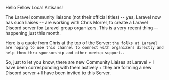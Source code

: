 Hello Fellow Local Artisans!

The Laravel community liaisons (not their official titles) -- yes, Laravel now has such liaises -- are working with Chris Morrel, to create a Laravel Discord server for Laravel group organizers. This is a very recent thing -- happening just this month. 

Here is a quote from Chris at the top of the Server: `the folks at Laravel are hoping to use this channel to connect with organizers directly and help them thru sponsorship and other meetup support.`. 

So, just to let you know, there are new Community Liaises at Laravel + I have been corresponding with them actively + they are forming a new Discord server + I have been invited to this Server.
